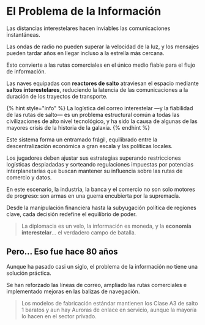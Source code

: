 # El Problema de la Información

Las distancias interestelares hacen inviables las comunicaciones instantáneas.

Las ondas de radio no pueden superar la velocidad de la luz, y los mensajes pueden tardar años en llegar incluso a la estrella más cercana.

Esto convierte a las rutas comerciales en el único medio fiable para el flujo de información.

Las naves equipadas con **reactores de salto** atraviesan el espacio mediante **saltos interestelares**, reduciendo la latencia de las comunicaciones a la duración de los trayectos de transporte.

{% hint style="info" %}
La logística del correo interestelar —y la fiabilidad de las rutas de salto— es un problema estructural común a todas las civilizaciones de alto nivel tecnológico, y ha sido la causa de algunas de las mayores crisis de la historia de la galaxia.
{% endhint %}

Este sistema forma un entramado frágil, equilibrado entre la descentralización económica a gran escala y las políticas locales.

Los jugadores deben ajustar sus estrategias superando restricciones logísticas despiadadas y sorteando regulaciones impuestas por potencias interplanetarias que buscan mantener su influencia sobre las rutas de comercio y datos.

En este escenario, la industria, la banca y el comercio no son solo motores de progreso: son armas en una guerra encubierta por la supremacía.

Desde la manipulación financiera hasta la subyugación política de regiones clave, cada decisión redefine el equilibrio de poder.

> La diplomacia es un velo, la información es moneda, y la **economía interestelar**… el verdadero campo de batalla.

## Pero... Eso fue hace 80 años

Aunque ha pasado casi un siglo, el problema de la información no tiene una solución práctica.

Se han reforzado las líneas de correo, ampliado las rutas comerciales e implementado mejoras en las balizas de navegación.

> Los modelos de fabricación estándar mantienen los Clase A3 de salto 1 baratos y aun hay Auroras de enlace en servicio, aunque la mayoría lo hacen en el sector privado.
